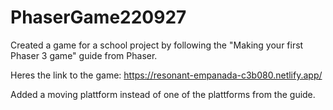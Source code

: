 # PhaserGame220927

Created a game for a school project by following the "Making your first Phaser 3 game" guide from Phaser. 

Heres the link to the game: https://resonant-empanada-c3b080.netlify.app/

Added a moving plattform instead of one of the plattforms from the guide.

